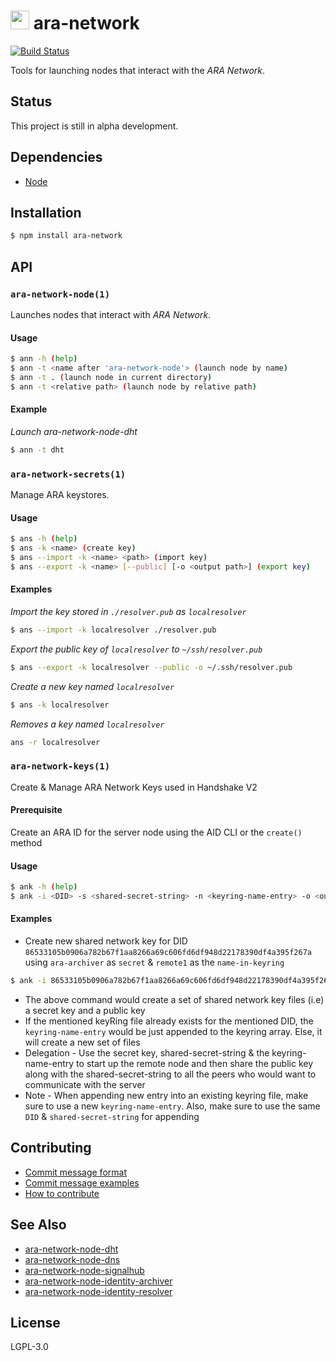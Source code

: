 <img src="https://github.com/AraBlocks/docs/blob/master/ara.png" width="30" height="30" /> ara-network
===========

[![Build Status](https://travis-ci.com/AraBlocks/ara-network.svg?token=r6p7pesHZ9MRJsVsrYFe&branch=master)](https://travis-ci.com/AraBlocks/ara-network)

Tools for launching nodes that interact with the _ARA Network_.

## Status
This project is still in alpha development.

## Dependencies
- [Node](https://nodejs.org/en/download/)

## Installation
```bash
$ npm install ara-network
```

## API
### `ara-network-node(1)`

Launches nodes that interact with _ARA Network_.

#### Usage

```bash
$ ann -h (help)
$ ann -t <name after 'ara-network-node'> (launch node by name)
$ ann -t . (launch node in current directory)
$ ann -t <relative path> (launch node by relative path)
```

#### Example
*Launch ara-network-node-dht*
```bash
$ ann -t dht
```

### `ara-network-secrets(1)`
Manage ARA keystores.

#### Usage
```bash
$ ans -h (help)
$ ans -k <name> (create key)
$ ans --import -k <name> <path> (import key)
$ ans --export -k <name> [--public] [-o <output path>] (export key)
```

#### Examples
*Import the key stored in `./resolver.pub` as `localresolver`*
```bash
$ ans --import -k localresolver ./resolver.pub
```

*Export the public key of `localresolver` to `~/ssh/resolver.pub`*
```bash
$ ans --export -k localresolver --public -o ~/.ssh/resolver.pub
```

*Create a new key named `localresolver`*
```bash
$ ans -k localresolver
```

*Removes a key named `localresolver`*
```bash
ans -r localresolver
```

### `ara-network-keys(1)`
Create & Manage ARA Network Keys used in Handshake V2

#### Prerequisite
Create an ARA ID for the server node using the AID CLI or the `create()` method

#### Usage
```bash
$ ank -h (help)
$ ank -i <DID> -s <shared-secret-string> -n <keyring-name-entry> -o <output-keyring-file> (create new shared network key)
```

#### Examples
* Create new shared network key for DID `86533105b0906a782b67f1aa8266a69c606fd6df948d22178390df4a395f267a` using `ara-archiver` as `secret` & `remote1` as the `name-in-keyring`

```bash
$ ank -i 86533105b0906a782b67f1aa8266a69c606fd6df948d22178390df4a395f267a -s ara-archiver -n remote1 -o ~/.ara/secrets/ara-archiver
```

* The above command would create a set of shared network key files (i.e) a secret key and a public key
* If the mentioned keyRing file already exists for the mentioned DID, the `keyring-name-entry` would be just appended to the keyring array. Else, it will create a new set of files
* Delegation - Use the secret key, shared-secret-string & the keyring-name-entry to start up the remote node and then share the public key along with the shared-secret-string to all the peers who would want to communicate with the server
* Note - When appending new entry into an existing keyring file, make sure to use a new `keyring-name-entry`. Also, make sure to use the same `DID` & `shared-secret-string` for appending

## Contributing
- [Commit message format](/.github/COMMIT_FORMAT.md)
- [Commit message examples](/.github/COMMIT_FORMAT_EXAMPLES.md)
- [How to contribute](/.github/CONTRIBUTING.md)

## See Also
- [ara-network-node-dht](https://github.com/arablocks/ara-network-node-dht)
- [ara-network-node-dns](https://github.com/arablocks/ara-network-node-dns)
- [ara-network-node-signalhub](https://github.com/arablocks/ara-network-node-signalhub)
- [ara-network-node-identity-archiver](https://github.com/arablocks/ara-network-node-identity-archiver)
- [ara-network-node-identity-resolver](https://github.com/arablocks/ara-network-node-identity-resolver)

## License
LGPL-3.0
